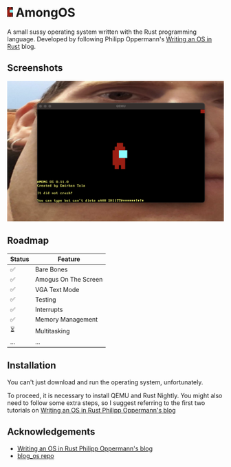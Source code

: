 # <img src='AmongOS_Logo.png' width='13'> AmongOS

A small sussy operating system written with the Rust programming language. Developed by following Philipp Oppermann's [Writing an OS in Rust](https://os.phil-opp.com/) blog.


## Screenshots

![My Image](AmongOS.png)


## Roadmap

|Status|Feature|
|------|-------|
|✅|Bare Bones|
|✅|Amogus On The Screen|
|✅|VGA Text Mode|
|✅|Testing|
|✅|Interrupts|
|✅|Memory Management|
|⏳|Multitasking|
|...|...|

## Installation

You can't just download and run the operating system, unfortunately.

To proceed, it is necessary to install QEMU and Rust Nightly. You might also need to follow some extra steps, so I suggest referring to the first two tutorials on [Writing an OS in Rust Philipp Oppermann's blog](https://os.phil-opp.com/)
## Acknowledgements

- [Writing an OS in Rust Philipp Oppermann's blog](https://os.phil-opp.com/)
- [blog_os repo](https://github.com/phil-opp/blog_os)

